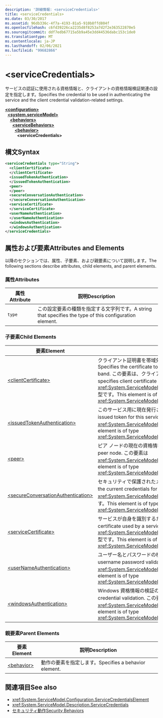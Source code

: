 ```yaml
---
description: '詳細情報: <serviceCredentials>'
title: <serviceCredentials>
ms.date: 03/30/2017
ms.assetid: 96db336c-4f7a-4193-81a5-910b8ffd804f
ms.openlocfilehash: c6fd39226ca2235d8f8253a7d2f2e363522870e5
ms.sourcegitcommit: ddf7edb67715a5b9a45e3dd44536dabc153c1de0
ms.translationtype: MT
ms.contentlocale: ja-JP
ms.lasthandoff: 02/06/2021
ms.locfileid: "99682866"
---
```

# \<serviceCredentials>

<span data-ttu-id="c2428-102">サービスの認証に使用される資格情報と、クライアントの資格情報検証関連の設定を指定します。</span><span class="sxs-lookup"><span data-stu-id="c2428-102">Specifies the credential to be used in authenticating the service and the client credential validation-related settings.</span></span>  
  
[**\<configuration>**](../configuration-element.md)\
&nbsp;&nbsp;[**\<system.serviceModel>**](system-servicemodel.md)\
&nbsp;&nbsp;&nbsp;&nbsp;[**\<behaviors>**](behaviors.md)\
&nbsp;&nbsp;&nbsp;&nbsp;&nbsp;&nbsp;[**\<serviceBehaviors>**](servicebehaviors.md)\
&nbsp;&nbsp;&nbsp;&nbsp;&nbsp;&nbsp;&nbsp;&nbsp;[**\<behavior>**](behavior-of-servicebehaviors.md)\
&nbsp;&nbsp;&nbsp;&nbsp;&nbsp;&nbsp;&nbsp;&nbsp;&nbsp;&nbsp;**\<serviceCredentials>**  
  
## <a name="syntax"></a><span data-ttu-id="c2428-103">構文</span><span class="sxs-lookup"><span data-stu-id="c2428-103">Syntax</span></span>  
  
```xml  
<serviceCredentials type="String">
  <clientCertificate>
  </clientCertificate>
  <issuedTokenAuthentication>
  </issuedTokenAuthentication>
  <peer>
  </peer>
  <secureConversationAuthentication>
  </secureConversationAuthentication>
  <serviceCertificate>
  </serviceCertificate>
  <userNameAuthentication>
  </userNameAuthentication>
  <windowsAuthentication>
  </windowsAuthentication>
</serviceCredentials>
```  
  
## <a name="attributes-and-elements"></a><span data-ttu-id="c2428-104">属性および要素</span><span class="sxs-lookup"><span data-stu-id="c2428-104">Attributes and Elements</span></span>  

 <span data-ttu-id="c2428-105">以降のセクションでは、属性、子要素、および親要素について説明します。</span><span class="sxs-lookup"><span data-stu-id="c2428-105">The following sections describe attributes, child elements, and parent elements.</span></span>  
  
### <a name="attributes"></a><span data-ttu-id="c2428-106">属性</span><span class="sxs-lookup"><span data-stu-id="c2428-106">Attributes</span></span>  
  
|<span data-ttu-id="c2428-107">属性</span><span class="sxs-lookup"><span data-stu-id="c2428-107">Attribute</span></span>|<span data-ttu-id="c2428-108">説明</span><span class="sxs-lookup"><span data-stu-id="c2428-108">Description</span></span>|  
|---------------|-----------------|  
|`type`|<span data-ttu-id="c2428-109">この設定要素の種類を指定する文字列です。</span><span class="sxs-lookup"><span data-stu-id="c2428-109">A string that specifies the type of this configuration element.</span></span>|  
  
### <a name="child-elements"></a><span data-ttu-id="c2428-110">子要素</span><span class="sxs-lookup"><span data-stu-id="c2428-110">Child Elements</span></span>  
  
|<span data-ttu-id="c2428-111">要素</span><span class="sxs-lookup"><span data-stu-id="c2428-111">Element</span></span>|<span data-ttu-id="c2428-112">説明</span><span class="sxs-lookup"><span data-stu-id="c2428-112">Description</span></span>|  
|-------------|-----------------|  
|[\<clientCertificate>](clientcertificate-of-servicecredentials.md)|<span data-ttu-id="c2428-113">クライアント証明書を帯域外で使用できるときに使用される証明書を指定します。</span><span class="sxs-lookup"><span data-stu-id="c2428-113">Specifies the certificate to be used when the client certificate is available out-of-band.</span></span> <span data-ttu-id="c2428-114">この要素は、クライアント証明書の検証設定も指定します。</span><span class="sxs-lookup"><span data-stu-id="c2428-114">This element also specifies client certificate validation settings.</span></span> <span data-ttu-id="c2428-115">この要素は <xref:System.ServiceModel.Configuration.X509InitiatorCertificateServiceElement> 型です。</span><span class="sxs-lookup"><span data-stu-id="c2428-115">This element is of type <xref:System.ServiceModel.Configuration.X509InitiatorCertificateServiceElement>.</span></span>|  
|[\<issuedTokenAuthentication>](issuedtokenauthentication-of-servicecredentials.md)|<span data-ttu-id="c2428-116">このサービス用に現在発行されているトークンを指定します。</span><span class="sxs-lookup"><span data-stu-id="c2428-116">Specifies the current issued token for this service.</span></span> <span data-ttu-id="c2428-117">この要素は <xref:System.ServiceModel.Configuration.IssuedTokenServiceElement> 型です。</span><span class="sxs-lookup"><span data-stu-id="c2428-117">This element is of type <xref:System.ServiceModel.Configuration.IssuedTokenServiceElement>.</span></span>|  
|[\<peer>](peer-of-servicecredentials.md)|<span data-ttu-id="c2428-118">ピア ノードの現在の資格情報を指定します。</span><span class="sxs-lookup"><span data-stu-id="c2428-118">Specifies the current credentials for a peer node.</span></span> <span data-ttu-id="c2428-119">この要素は <xref:System.ServiceModel.Configuration.PeerCredentialElement> 型です。</span><span class="sxs-lookup"><span data-stu-id="c2428-119">This element is of type <xref:System.ServiceModel.Configuration.PeerCredentialElement>.</span></span>|  
|[\<secureConversationAuthentication>](secureconversationauthentication-of-servicecredential.md)|<span data-ttu-id="c2428-120">セキュリティで保護されたメッセージ交換の現在の資格情報を指定します。</span><span class="sxs-lookup"><span data-stu-id="c2428-120">Specifies the current credentials for a secure conversation.</span></span> <span data-ttu-id="c2428-121">この要素は <xref:System.ServiceModel.Configuration.SecureConversationServiceElement> 型です。</span><span class="sxs-lookup"><span data-stu-id="c2428-121">This element is of type <xref:System.ServiceModel.Configuration.SecureConversationServiceElement>.</span></span>|  
|[\<serviceCertificate>](servicecertificate-of-servicecredentials.md)|<span data-ttu-id="c2428-122">サービスが自身を識別するために使用する証明書を指定します。</span><span class="sxs-lookup"><span data-stu-id="c2428-122">Specifies a certificate used by a service to identify itself.</span></span> <span data-ttu-id="c2428-123">この要素は <xref:System.ServiceModel.Configuration.X509RecipientCertificateServiceElement> 型です。</span><span class="sxs-lookup"><span data-stu-id="c2428-123">This element is of type <xref:System.ServiceModel.Configuration.X509RecipientCertificateServiceElement>.</span></span>|  
|[\<userNameAuthentication>](usernameauthentication.md)|<span data-ttu-id="c2428-124">ユーザー名とパスワードの検証の設定を指定します。</span><span class="sxs-lookup"><span data-stu-id="c2428-124">Specifies the settings for username password validation.</span></span> <span data-ttu-id="c2428-125">この要素は <xref:System.ServiceModel.Configuration.UserNameServiceElement> 型です。</span><span class="sxs-lookup"><span data-stu-id="c2428-125">This element is of type <xref:System.ServiceModel.Configuration.UserNameServiceElement>.</span></span>|  
|[\<windowsAuthentication>](windowsauthentication-of-servicecredentials.md)|<span data-ttu-id="c2428-126">Windows 資格情報の検証の設定を指定します。</span><span class="sxs-lookup"><span data-stu-id="c2428-126">Specifies the settings for Windows credential validation.</span></span> <span data-ttu-id="c2428-127">この要素は <xref:System.ServiceModel.Configuration.WindowsServiceElement> 型です。</span><span class="sxs-lookup"><span data-stu-id="c2428-127">This element is of type <xref:System.ServiceModel.Configuration.WindowsServiceElement>.</span></span>|  
  
### <a name="parent-elements"></a><span data-ttu-id="c2428-128">親要素</span><span class="sxs-lookup"><span data-stu-id="c2428-128">Parent Elements</span></span>  
  
|<span data-ttu-id="c2428-129">要素</span><span class="sxs-lookup"><span data-stu-id="c2428-129">Element</span></span>|<span data-ttu-id="c2428-130">説明</span><span class="sxs-lookup"><span data-stu-id="c2428-130">Description</span></span>|  
|-------------|-----------------|  
|[\<behavior>](behavior-of-endpointbehaviors.md)|<span data-ttu-id="c2428-131">動作の要素を指定します。</span><span class="sxs-lookup"><span data-stu-id="c2428-131">Specifies a behavior element.</span></span>|  
  
## <a name="see-also"></a><span data-ttu-id="c2428-132">関連項目</span><span class="sxs-lookup"><span data-stu-id="c2428-132">See also</span></span>

- <xref:System.ServiceModel.Configuration.ServiceCredentialsElement>
- <xref:System.ServiceModel.Description.ServiceCredentials>
- [<span data-ttu-id="c2428-133">セキュリティ動作</span><span class="sxs-lookup"><span data-stu-id="c2428-133">Security Behaviors</span></span>](../../../wcf/feature-details/security-behaviors-in-wcf.md)
